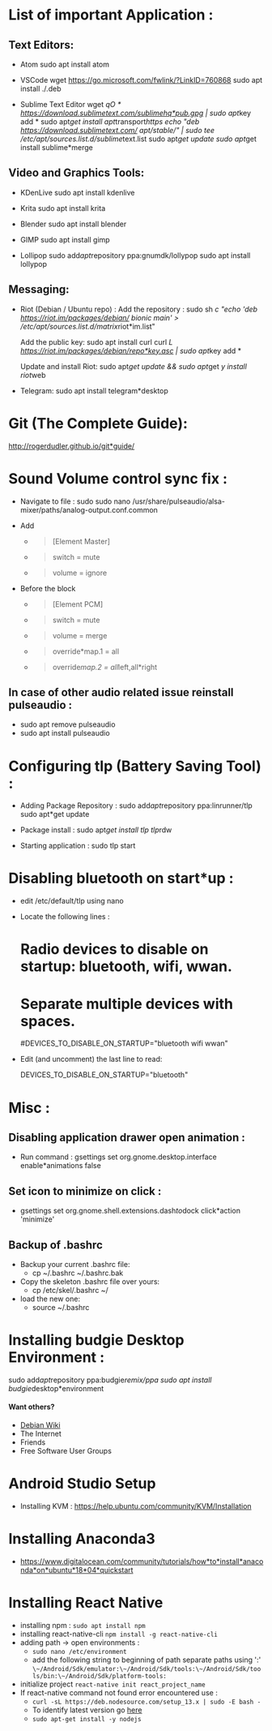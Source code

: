 # List of important Application :
## Text Editors:

* Atom
  sudo apt install atom

* VSCode
  wget  https://go.microsoft.com/fwlink/?LinkID=760868
  sudo apt install ./<file>.deb

* Sublime Text Editor
    wget *qO * https://download.sublimetext.com/sublimehq*pub.gpg | sudo apt*key add *
    sudo apt*get install apt*transport*https
    echo "deb https://download.sublimetext.com/ apt/stable/" | sudo tee /etc/apt/sources.list.d/sublime*text.list
    sudo apt*get update
    sudo apt*get install sublime*merge

## Video and Graphics Tools:

* KDenLive
  sudo apt install kdenlive

* Krita
  sudo apt install krita

* Blender
  sudo apt install blender

* GIMP
  sudo apt install gimp

* Lollipop
  sudo add*apt*repository ppa:gnumdk/lollypop
  sudo apt install lollypop

## Messaging:
* Riot (Debian / Ubuntu repo) :
  Add the repository : sudo sh *c "echo 'deb https://riot.im/packages/debian/ bionic main' > /etc/apt/sources.list.d/matrix*riot*im.list"

  Add the public key:
  sudo apt install curl
    curl *L https://riot.im/packages/debian/repo*key.asc | sudo apt*key add *
 
  Update and install Riot:
    sudo apt*get update && sudo apt*get *y install riot*web

* Telegram:
  sudo apt install telegram*desktop


# Git (The Complete Guide):
  http://rogerdudler.github.io/git*guide/

# Sound Volume control sync fix :
* Navigate to file  :
  sudo sudo nano /usr/share/pulseaudio/alsa-mixer/paths/analog-output.conf.common


* Add
  * >   [Element Master]
  * >   switch = mute
  * >   volume = ignore
    
* Before the block
  * >   [Element PCM]
  * >   switch = mute
  * >   volume = merge
  * >   override*map.1 = all
  * >   override*map.2 = all*left,all*right

## In case of other audio related issue reinstall pulseaudio :
* sudo apt remove pulseaudio
* sudo apt install pulseaudio

# Configuring tlp (Battery Saving Tool) :
* Adding Package Repository :
  sudo add*apt*repository ppa:linrunner/tlp
  sudo apt*get update
 
* Package install :
  sudo apt*get install tlp tlp*rdw
 
* Starting application :
  sudo tlp start

# Disabling bluetooth on start*up :

* edit /etc/default/tlp using nano
 
* Locate the following lines :

  # Radio devices to disable on startup: bluetooth, wifi, wwan.
  # Separate multiple devices with spaces.
  #DEVICES_TO_DISABLE_ON_STARTUP="bluetooth wifi wwan"

* Edit (and uncomment) the last line to read:

  DEVICES_TO_DISABLE_ON_STARTUP="bluetooth"

# Misc :

## Disabling application drawer open animation :
*  Run command : gsettings set org.gnome.desktop.interface enable*animations false

## Set icon to minimize on click :
* gsettings set org.gnome.shell.extensions.dash*to*dock click*action 'minimize'

## Backup of .bashrc
* Backup your current .bashrc file:
    * cp ~/.bashrc ~/.bashrc.bak
* Copy the skeleton .bashrc file over yours:
    * cp /etc/skel/.bashrc ~/
* load the new one:
    * source ~/.bashrc
# Installing budgie Desktop Environment :
  sudo add*apt*repository ppa:budgie*remix/ppa
  sudo apt install budgie*desktop*environment
#### Want others?
* [Debian Wiki](https://wiki.debian.org/)
* The Internet
* Friends
* Free Software User Groups

# Android Studio Setup
* Installing KVM : https://help.ubuntu.com/community/KVM/Installation

# Installing Anaconda3
* https://www.digitalocean.com/community/tutorials/how*to*install*anaconda*on*ubuntu*18*04*quickstart

# Installing React Native
* installing npm :
  `sudo apt install npm`
* installing react-native-cli 
  `npm install -g react-native-cli`
* adding path -> open environments :
  * `sudo nano /etc/environment`
  * add the following string to beginning of path separate paths using ':'
    `\~/Android/Sdk/emulator:\~/Android/Sdk/tools:\~/Android/Sdk/tools/bin:\~/Android/Sdk/platform-tools:`
* initialize project 
  `react-native init react_project_name`
* If react-native command not found error encountered use :
  * `curl -sL https://deb.nodesource.com/setup_13.x | sudo -E bash - `
  * To identify latest version go [here](https://github.com/nodesource/distributions/tree/master/deb) 
  * `sudo apt-get install -y nodejs`



